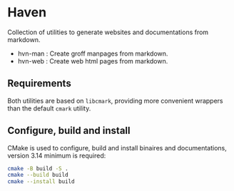 # Haven

Collection of utilities to generate websites and documentations from markdown.

- hvn-man : Create groff manpages from markdown.
- hvn-web : Create web html pages from markdown.

## Requirements

Both utilities are based on `libcmark`, providing more convenient wrappers than the default `cmark` utility.

## Configure, build and install

CMake is used to configure, build and install binaires and documentations, version 3.14 minimum is required:

```sh
cmake -B build -S .
cmake --build build
cmake --install build
```

